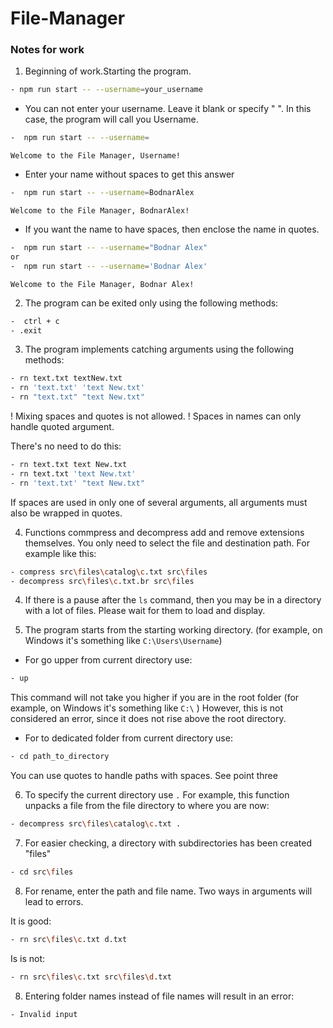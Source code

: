 # File-Manager

### Notes for work ###
1. Beginning of work.Starting the program.
 ```bash
- npm run start -- --username=your_username
```
- You can not enter your username.
Leave it blank or specify " ". In this case, the program will call you Username.
 ```bash
-  npm run start -- --username=
```
`Welcome to the File Manager, Username!`

- Enter your name without spaces to get this answer
 ```bash
-  npm run start -- --username=BodnarAlex
```
`Welcome to the File Manager, BodnarAlex!`

- If you want the name to have spaces, then enclose the name in quotes.

 ```bash
-  npm run start -- --username="Bodnar Alex"
or
-  npm run start -- --username='Bodnar Alex'
```
`Welcome to the File Manager, Bodnar Alex!`


2. The program can be exited only using the following methods:

```bash
-  ctrl + c
- .exit
```

3. The program implements catching arguments using the following methods:
 ```bash
- rn text.txt textNew.txt
- rn 'text.txt' 'text New.txt'
- rn "text.txt" "text New.txt"
```

! Mixing spaces and quotes is not allowed.
! Spaces in names can only handle quoted argument.

There's no need to do this:
```bash
- rn text.txt text New.txt
- rn text.txt 'text New.txt'
- rn 'text.txt' "text New.txt"
```

If spaces are used in only one of several arguments, all arguments must also be wrapped in quotes.

4. Functions commpress and decompress add and remove extensions themselves.
You only need to select the file and destination path.
For example like this:

 ```bash
- compress src\files\catalog\c.txt src\files
- decompress src\files\c.txt.br src\files
```

4. If there is a pause after the `ls` command, then you may be in a directory with a lot of files. Please wait for them to load and display.

5. The program starts from the starting working directory. (for example, on Windows it's something like `C:\Users\Username`)

- For go upper from current directory use:
 ```bash
- up
```
This command will not take you higher if you are in the root folder (for example, on Windows it's something like `C:\` )
However, this is not considered an error, since it does not rise above the root directory.

- For to dedicated folder from current directory use:
 ```bash
- cd path_to_directory
```
You can use quotes to handle paths with spaces. See point three

6. To specify the current directory use `.`
For example, this function unpacks a file from the file directory to where you are now:

 ```bash
- decompress src\files\catalog\c.txt .
```

7. For easier checking, a directory with subdirectories has been created "files"

 ```bash
- cd src\files
```
8. For rename, enter the path and file name. Two ways in arguments will lead to errors.

It is good:
 ```bash
- rn src\files\c.txt d.txt
```

Is is not:
 ```bash
- rn src\files\c.txt src\files\d.txt
```

8. Entering folder names instead of file names will result in an error:
 ```bash
- Invalid input
```